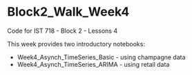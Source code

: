 # Block2_Walk_Week4
Code for IST 718 - Block 2 - Lessons 4

This week provides two introductory notebooks:
- Week4_Asynch_TimeSeries_Basic - using champagne data
- Week4_Asynch_TimeSeries_ARIMA - using retail data

